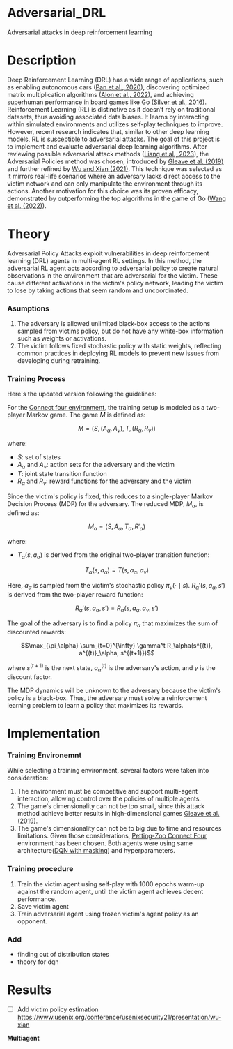 # Adversarial_DRL
Adversarial attacks in deep reinforcement learning 


# Description
Deep Reinforcement Learning (DRL) has a wide range of applications, such as enabling autonomous cars ([Pan et al., 2020](https://arxiv.org/abs/2002.00444)), discovering optimized matrix multiplication algorithms ([Alon et al., 2022](https://www.nature.com/articles/s41586-022-05172-4)), and achieving superhuman performance in board games like Go ([Silver et al., 2016](https://www.nature.com/articles/nature16961)). Reinforcement Learning (RL) is distinctive as it doesn’t rely on traditional datasets, thus avoiding associated data biases. It learns by interacting within simulated environments and utilizes self-play techniques to improve. However, recent research indicates that, similar to other deep learning models, RL is susceptible to adversarial attacks. The goal of this project is to implement and evaluate adversarial deep learning algorithms. After reviewing possible adversarial attack methods ([Liang et al., 2023](https://ieeexplore.ieee.org/stamp/stamp.jsp?tp=&arnumber=9536399)), the Adversarial Policies method was chosen, introduced by [Gleave et al. (2019)](https://arxiv.org/abs/1905.10615) and further refined by [Wu and Xian (2021)](https://www.usenix.org/conference/usenixsecurity21/presentation/wu-xian). This technique was selected as it mirrors real-life scenarios where an adversary lacks direct access to the victim network and can only manipulate the environment through its actions. Another motivation for this choice was its proven efficacy, demonstrated by outperforming the top algorithms in the game of Go ([Wang et al. (2022)](https://arxiv.org/abs/2211.00241)).

# Theory 
Adversarial Policy Attacks exploit vulnerabilities in deep reinforcement learning (DRL) agents in multi-agent RL settings. In this method, the adversarial RL agent acts according to adversarial policy to create natural observations in the environment that are adversarial for the victim. These cause different activations in the victim's policy network, leading the victim to lose by taking actions that seem random and uncoordinated. 
### Asumptions 
1. The adversary is allowed unlimited black-box access to the actions sampled from victims policy, but do not have any white-box information such as weights or activations.
2. The victim follows fixed stochastic policy with static weights, reflecting common practices in deploying RL models to prevent new issues from developing during retraining.

### Training Process

Here's the updated version following the guidelines:

For the [Connect four environment](https://pettingzoo.farama.org/environments/classic/connect_four/), the training setup is modeled as a two-player Markov game. The game $M$ is defined as:

$$M = (S, (A_\alpha, A_\nu), T, (R_\alpha, R_\nu))$$

where:
- $S$: set of states
- $A_\alpha$ and $A_\nu$: action sets for the adversary and the victim
- $T$: joint state transition function
- $R_\alpha$ and $R_\nu$: reward functions for the adversary and the victim

Since the victim's policy is fixed, this reduces to a single-player Markov Decision Process (MDP) for the adversary. The reduced MDP, $M_\alpha$, is defined as:

$$M_\alpha = (S, A_\alpha, T_\alpha, R'_\alpha)$$

where:
- $T_\alpha(s, a_\alpha)$ is derived from the original two-player transition function:

$$T_\alpha(s, a_\alpha) = T(s, a_\alpha, a_\nu)$$

Here, $a_\alpha$ is sampled from the victim's stochastic policy $\pi_\nu(\cdot \mid s)$. $R_\alpha'(s, a_\alpha, s')$ is derived from the two-player reward function:

$$
R_\alpha'(s, a_\alpha, s') = R_\alpha(s, a_\alpha, a_\nu, s')
$$

The goal of the adversary is to find a policy $\pi_\alpha$ that maximizes the sum of discounted rewards:

$$\max_{\pi_\alpha} \sum_{t=0}^{\infty} \gamma^t R_\alpha(s^{(t)}, a^{(t)}_\alpha, s^{(t+1)})$$

where $s^{(t+1)}$ is the next state, $a^{(t)}_\alpha$ is the adversary's action, and $\gamma$ is the discount factor.

The MDP dynamics will be unknown to the adversary because the victim's policy is a black-box. Thus, the adversary must solve a reinforcement learning problem to learn a policy that maximizes its rewards.


# Implementation

### Training Environemnt
While selecting a training environment, several factors were taken into consideration:
1. The environment must be competitive and support multi-agent interaction, allowing control over the policies of multiple agents.
2. The game's dimensionality can not be too small, since this attack method achieve better results in high-dimensional games [Gleave et al. (2019)](https://arxiv.org/abs/1905.10615).
3. The game's dimensionality can not be to big due to time and resources limitations.
Given those considerations, [Petting-Zoo Connect Four](https://pettingzoo.farama.org/tutorials/sb3/connect_four/) environment has been chosen.
Both agents were using same architecture([DQN with masking](https://docs.agilerl.com/en/latest/api/algorithms/dqn.html)) and hyperparameters.

### Training procedure
1. Train the victim agent using self-play with 1000 epochs warm-up against the random agent, until the victim agent achieves decent performance. 
2. Save victim agent
3. Train adversarial agent using frozen victim's agent policy as an opponent.



### Add 
- finding out of distribution states
- theory for dqn


# Results
- [ ] Add victim policy estimation https://www.usenix.org/conference/usenixsecurity21/presentation/wu-xian 

**Multiagent**
